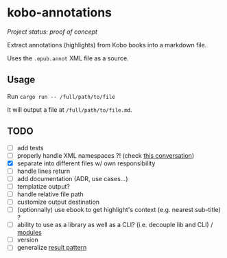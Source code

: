 # kobo-annotations

_Project status: proof of concept_

Extract annotations (highlights) from Kobo books into a markdown file.

Uses the `.epub.annot` XML file as a source.

## Usage

Run `cargo run -- /full/path/to/file`

It will output a file at `/full/path/to/file.md`.

## TODO

- [ ] add tests
- [ ] properly handle XML namespaces ?! (check [this conversation](https://stackoverflow.com/questions/50963890/xml-format-in-kobo-sqlite-database-for-bookmarks))
- [x] separate into different files w/ own responsibility
- [ ] handle lines return
- [ ] add documentation (ADR, use cases...)
- [ ] templatize output?
- [ ] handle relative file path
- [ ] customize output destination
- [ ] (optionnally) use ebook to get highlight's context (e.g. nearest sub-title) ?
- [ ] ability to use as a library as well as a CLI? (i.e. decouple lib and CLI) / [modules](https://doc.rust-lang.org/book/ch07-03-paths-for-referring-to-an-item-in-the-module-tree.html)
- [ ] version
- [ ] generalize [result pattern](https://doc.rust-lang.org/std/result/)

